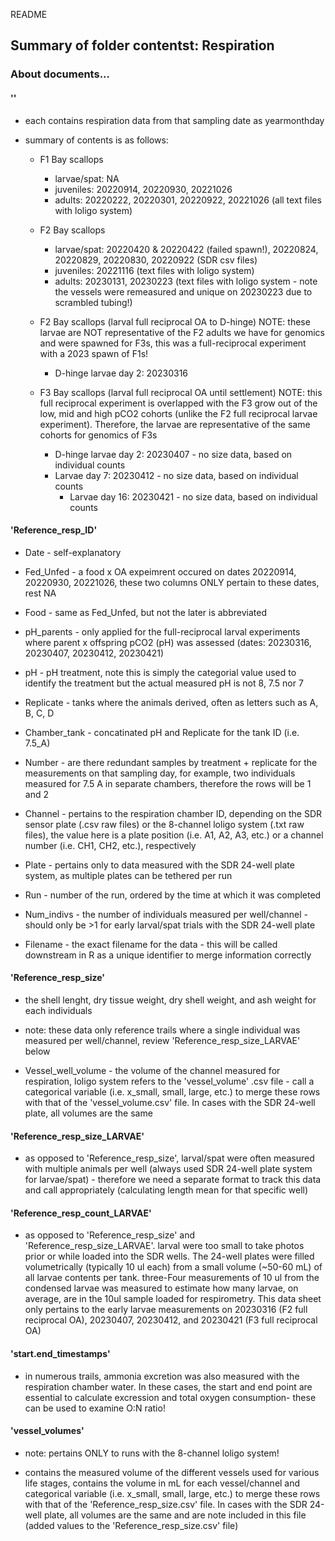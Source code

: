 README


## Summary of folder contentst: **Respiration**


### About documents...


#### '<YYYMMDD>'

- each contains respiration data from that sampling date as yearmonthday

- summary of contents is as follows:

	- F1 Bay scallops
		- larvae/spat: NA
		- juveniles: 20220914, 20220930, 20221026
		- adults: 20220222, 20220301, 20220922, 20221026 (all text files with loligo system)

	- F2 Bay scallops
		- larvae/spat: 20220420 & 20220422 (failed spawn!), 20220824, 20220829, 20220830, 20220922 (SDR csv files)
		- juveniles: 20221116 (text files with loligo system)
		- adults: 20230131, 20230223 (text files with loligo system - note the vessels were remeasured and unique on 20230223 due to scrambled tubing!)

  - F2 Bay scallops (larval full reciprocal OA to D-hinge)
	NOTE: these larvae are NOT representative of the F2 adults we have for genomics and were spawned for F3s, this was a full-reciprocal experiment with a 2023 spawn of F1s!  
    - D-hinge larvae day 2: 20230316

  - F3 Bay scallops (larval full reciprocal OA until settlement)
	NOTE: this full reciprocal experiment is overlapped with the F3 grow out of the low, mid and high pCO2 cohorts (unlike the F2 full reciprocal larvae experiment). Therefore, the larvae are representative of the same cohorts for genomics of F3s
    - D-hinge larvae day 2: 20230407 - no size data, based on individual counts
    - Larvae day 7: 20230412 - no size data, based on individual counts
		- Larvae day 16: 20230421 - no size data, based on individual counts

#### 'Reference_resp_ID'

- Date      - self-explanatory

- Fed_Unfed	- a food x OA expeimrent occured on dates 20220914, 20220930, 20221026, these two columns ONLY pertain to these dates, rest NA

- Food	    - same as Fed_Unfed, but not the later is abbreviated

- pH_parents - only applied for the full-reciprocal larval experiments where parent x offspring pCO2 (pH) was assessed (dates: 20230316, 20230407, 20230412, 20230421)

- pH        - pH treatment, note this is simply the categorial value used to identify the treatment but the actual measured pH is not 8, 7.5 nor 7

- Replicate	- tanks where the animals derived, often as letters such as A, B, C, D

- Chamber_tank	- concatinated pH and Replicate for the tank ID (i.e. 7.5_A)

- Number	    - are there redundant samples by treatment + replicate for the measurements on that sampling day, for example, two individuals measured for 7.5 A in separate chambers, therefore the rows will be 1 and 2

- Channel	    - pertains to the respiration chamber ID, depending on the SDR sensor plate (.csv raw files) or the 8-channel loligo system (.txt raw files), the value here is a plate position (i.e. A1, A2, A3, etc.) or a channel number (i.e. CH1, CH2, etc.), respectively

- Plate	        - pertains only to data measured with the SDR 24-well plate system, as multiple plates can be tethered per run

- Run	        - number of the run, ordered by the time at which it was completed

- Num_indivs	- the number of individuals measured per well/channel - should only be >1 for early larval/spat trials with the SDR 24-well plate

- Filename      - the exact filename for the data - this will be called downstream in R as a unique identifier to merge information correctly



#### 'Reference_resp_size'

- the shell lenght, dry tissue weight, dry shell weight, and ash weight for each individuals

- note: these data only reference trails where a single individual was measured per well/channel, review 'Reference_resp_size_LARVAE' below

- Vessel_well_volume - the volume of the channel measured for respiration, loligo system refers to the 'vessel_volume' .csv file - call a categorical variable (i.e. x_small, small, large, etc.) to merge these rows with that of the 'vessel_volume.csv' file.  In cases with the SDR 24-well plate, all volumes are the same


#### 'Reference_resp_size_LARVAE'

- as opposed to 'Reference_resp_size', larval/spat were often measured with multiple animals per well (always used SDR 24-well plate system for larvae/spat) - therefore we
need a separate format to track this data and call appropriately (calculating length mean for that specific well)

#### 'Reference_resp_count_LARVAE'

- as opposed to 'Reference_resp_size' and 'Reference_resp_size_LARVAE'. larval were too small to take photos prior or while loaded into the SDR wells. The 24-well plates were filled volumetrically (typically 10 ul each)
from a small volume (~50-60 mL) of all larvae contents per tank. three-Four measurements of 10 ul from the condensed larvae was measured to estimate how many larvae, on average, are in the 10ul sample loaded for respirometry.
This data sheet only pertains to the early larvae measurements on  20230316 (F2 full reciprocal OA), 20230407, 20230412, and 20230421 (F3 full reciprocal OA)

#### 'start.end_timestamps'

- in numerous trails, ammonia excretion was also measured with the respiration chamber water. In these cases, the start and end point are essential to calculate excression and total oxygen consumption- these can be used to examine O:N ratio!

#### 'vessel_volumes'

- note: pertains ONLY to runs with the 8-channel loligo system!

- contains the measured volume of the different vessels used for various life stages, contains the volume in mL for each vessel/channel and categorical variable (i.e. x_small, small, large, etc.) to merge these rows with that of the 'Reference_resp_size.csv' file.  In cases with the SDR 24-well plate, all volumes are the same and are note included in this file (added values to the 'Reference_resp_size.csv' file)

